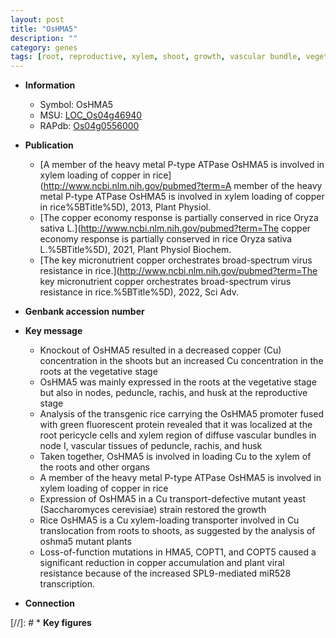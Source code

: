 ```yaml
---
layout: post
title: "OsHMA5"
description: ""
category: genes
tags: [root, reproductive, xylem, shoot, growth, vascular bundle, vegetative, transporter, copper accumulation, viral resistance]
---
```


* **Information**  
    + Symbol: OsHMA5  
    + MSU: [LOC_Os04g46940](http://rice.uga.edu/cgi-bin/ORF_infopage.cgi?orf=LOC_Os04g46940)  
    + RAPdb: [Os04g0556000](https://rapdb.dna.affrc.go.jp/locus/?name=Os04g0556000)  

* **Publication**  
    + [A member of the heavy metal P-type ATPase OsHMA5 is involved in xylem loading of copper in rice](http://www.ncbi.nlm.nih.gov/pubmed?term=A member of the heavy metal P-type ATPase OsHMA5 is involved in xylem loading of copper in rice%5BTitle%5D), 2013, Plant Physiol.
    + [The copper economy response is partially conserved in rice Oryza sativa L.](http://www.ncbi.nlm.nih.gov/pubmed?term=The copper economy response is partially conserved in rice Oryza sativa L.%5BTitle%5D), 2021, Plant Physiol Biochem.
    + [The key micronutrient copper orchestrates broad-spectrum virus resistance in rice.](http://www.ncbi.nlm.nih.gov/pubmed?term=The key micronutrient copper orchestrates broad-spectrum virus resistance in rice.%5BTitle%5D), 2022, Sci Adv.

* **Genbank accession number**  

* **Key message**  
    + Knockout of OsHMA5 resulted in a decreased copper (Cu) concentration in the shoots but an increased Cu concentration in the roots at the vegetative stage
    + OsHMA5 was mainly expressed in the roots at the vegetative stage but also in nodes, peduncle, rachis, and husk at the reproductive stage
    + Analysis of the transgenic rice carrying the OsHMA5 promoter fused with green fluorescent protein revealed that it was localized at the root pericycle cells and xylem region of diffuse vascular bundles in node I, vascular tissues of peduncle, rachis, and husk
    + Taken together, OsHMA5 is involved in loading Cu to the xylem of the roots and other organs
    + A member of the heavy metal P-type ATPase OsHMA5 is involved in xylem loading of copper in rice
    + Expression of OsHMA5 in a Cu transport-defective mutant yeast (Saccharomyces cerevisiae) strain restored the growth
    + Rice OsHMA5 is a Cu xylem-loading transporter involved in Cu translocation from roots to shoots, as suggested by the analysis of oshma5 mutant plants
    + Loss-of-function mutations in HMA5, COPT1, and COPT5 caused a significant reduction in copper accumulation and plant viral resistance because of the increased SPL9-mediated miR528 transcription.

* **Connection**  

[//]: # * **Key figures**  


